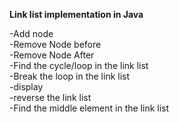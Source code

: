 <b>Link list implementation in Java</b>

-Add node<br>
-Remove Node before<br>
-Remove Node After<br>
-Find the cycle/loop in the link list<br>
-Break the loop in the link list<br>
-display<br>
-reverse the link list<br>
-Find the middle element in the link list<br>
